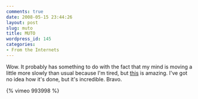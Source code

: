 ```yaml
---
comments: true
date: 2008-05-15 23:44:26
layout: post
slug: muto
title: MUTO
wordpress_id: 145
categories:
- From the Internets
---
```


Wow. It probably has something to do with the fact that my mind is moving a little more slowly than usual because I'm tired, but [this](http://blublu.org/sito/video/muto.htm) is amazing. I've got no idea how it's done, but it's incredible. Bravo. 

{% vimeo 993998 %}
